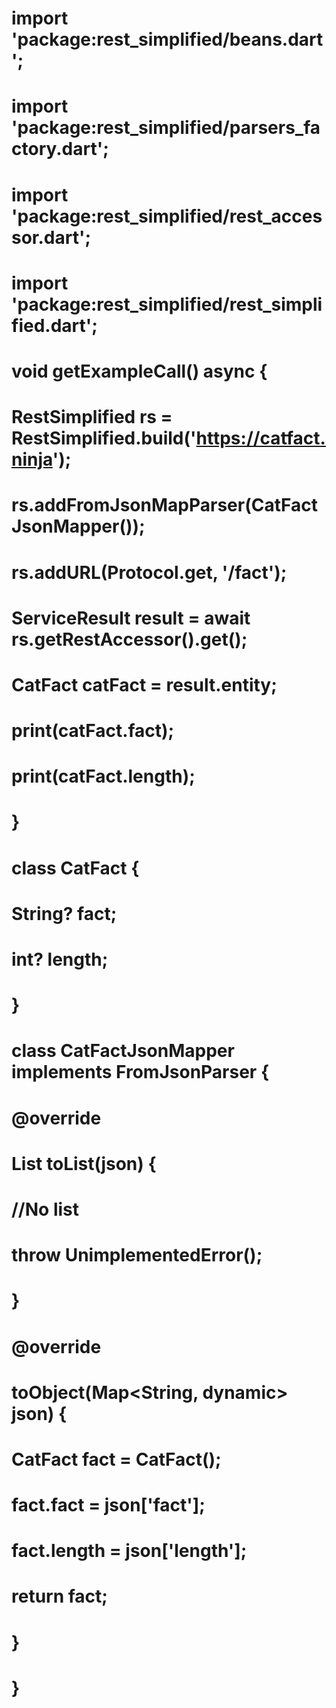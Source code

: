 # import 'package:rest_simplified/beans.dart';
# import 'package:rest_simplified/parsers_factory.dart';
# import 'package:rest_simplified/rest_accessor.dart';
# import 'package:rest_simplified/rest_simplified.dart';

# void getExampleCall() async {
#  RestSimplified rs = RestSimplified.build('https://catfact.ninja');
#  rs.addFromJsonMapParser<CatFact>(CatFactJsonMapper());
#  rs.addURL<CatFact>(Protocol.get, '/fact');
#
#  ServiceResult result = await rs.getRestAccessor().get<CatFact>();
#
#  CatFact catFact = result.entity;
#  print(catFact.fact);
#  print(catFact.length);
# }
#
# class CatFact {
#   String? fact;
#   int? length;
# }
# 
# class CatFactJsonMapper implements FromJsonParser {
#   @override
#   List toList(json) {
#     //No list
#     throw UnimplementedError();
#   }
# 
#   @override
#   toObject(Map<String, dynamic> json) {
#     CatFact fact = CatFact();
#     fact.fact = json['fact'];
#     fact.length = json['length'];
#     return fact;
#   }
# }
